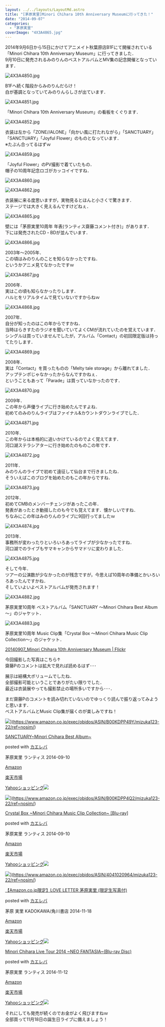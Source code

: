```yaml
---
layout: ../../layouts/LayoutMd.astro
title: "[茅原実里]Minori Chihara 10th Anniversary Museumに行ってきた！"
date: "2014-09-07"
categories: 
  - "茅原実里"
coverImage: "4X3A4865.jpg"
---
```


2014年9月6日から15日にかけてアニメイト秋葉原店B1Fにて開催されている「Minori Chihara 10th Anniversary Museum」に行ってきました．  
9月10日に発売されるみのりんのベストアルバムとMV集の記念開催となっています．

![4X3A4850.jpg](/archive/images/14978559158_458ef149fc_b.jpg)
 
B1Fへ続く階段からみのりんだらけ！  
白が基調となっていてみのりんらしさが出ています．

![4X3A4851.jpg](/archive/images/15165144245_cda284275f_b.jpg)
 
「Minori Chihara 10th Anniversary Museum」の看板をくぐります．

![4X3A4852.jpg](/archive/images/15142104836_a7fb8eff6f_b.jpg)
 
衣装は左から「ZONE//ALONE」「向かい風に打たれながら」「SANCTUARY」「SANCTUARY」「Joyful Flower」のものとなっています．  
※たぶん合ってるはずｗ

![4X3A4859.jpg](/archive/images/15162155051_5ebf719e78_b.jpg)
 
「Joyful Flower」のPV撮影で着ていたもの．  
帽子の10周年記念ロゴがカッコイイですね．

![4X3A4860.jpg](/archive/images/14978413769_03c263738d_b.jpg)
 
![4X3A4862.jpg](/archive/images/14978486660_06ebbf957f_b.jpg)
 
衣装展に来る度思いますが，実物見るとほんと小さくで驚きます．  
ステージでは大きく見えるんですけどねぇ．

![4X3A4865.jpg](/archive/images/14978489770_de5b38d2d6_b.jpg)
 
壁には「茅原実里10周年 年表(ランティス齋藤コメント付き)」があります．  
下には発売されたCD・BDが並んでいます．

![4X3A4866.jpg](/archive/images/15165155615_8b8624c1c3_b.jpg)
 
2003年～2005年．  
この頃はみのりんのことを知らなかったですね．  
というかアニメ見てなかったですｗ

![4X3A4867.jpg](/archive/images/15142116796_d5d87e7089_b.jpg)
 
2006年．  
実はこの頃も知らなかったりします．  
ハルヒをリアルタイムで見ていないですからねｗ

![4X3A4868.jpg](/archive/images/14978424219_2aafb84704_b.jpg)
 
2007年．  
自分が知ったのはこの年からですかね．  
当時はらきすたのラジオを聞いていてよくCMが流れていたのを覚えています．  
シングルは買っていませんでしたが，アルバム「Contact」の初回限定版は持ってたりします．

![4X3A4869.jpg](/archive/images/14978577158_7486cc39d2_b.jpg)
 
2008年．  
実は「Contact」を買ったものの「Melty tale storage」から離れてました．  
アップテンポじゃなかったからなんですかねぇ．  
ということもあって「Parade」は買っていなかったのです．

![4X3A4870.jpg](/archive/images/14978578698_cfc6381ca9_b.jpg)
 
2009年．  
この年から声優ライブに行き始めたんですよね．  
初めてのみのりんライブはファイナル&カウントダウンライブでした．

![4X3A4871.jpg](/archive/images/14978580738_6d569f5bb4_b.jpg)
 
2010年．  
この年からは本格的に追いかけているのでよく覚えてます．  
河口湖ステラシアターに行き始めたのものこの年です．

![4X3A4872.jpg](/archive/images/15165166085_2e97897d41_b.jpg)
 
2011年．  
みのりんのライブで初めて遠征して仙台まで行きましたね．  
そういえばこのブログを始めたのもこの年からですね．

![4X3A4873.jpg](/archive/images/15164773862_256fb36502_b.jpg)
 
2012年．  
初めてCMBのメンバーチェンジがあったこの年．  
発表があったとき動揺したのも今でも覚えてます．懐かしいですね．  
ちなみにこの年はみのりんのライブに9回行ってましたｗ

![4X3A4874.jpg](/archive/images/15164776062_3c1776c642_b.jpg)
 
2013年．  
事務所が変わったりといろいろあってライブが少なかったですね．  
河口湖でのライブもサマキャンからサマドリに変わりました．

![4X3A4875.jpg](/archive/images/14978588687_201c787442_b.jpg)
 
そして今年．  
ツアーの公演数が少なかったのが残念ですが，今思えば10周年の準備とかいろいろあったんですかね．  
そしていよいよベストアルバムが発売されます！

![4X3A4882.jpg](/archive/images/14978441589_45ce6bacf2_b.jpg)
 
茅原実里10周年 ベストアルバム「SANCTUARY ～Minori Chihara Best Album～」のジャケット．

![4X3A4883.jpg](/archive/images/15162185901_c1b5347295_b.jpg)
 
茅原実里10周年 Music Clip集「Crystal Box ～Minori Chihara Music Clip Collection～」のジャケット．

[20140907\_Minori Chihara 10th Anniversary Museum \| Flickr](https://www.flickr.com/photos/mizuka123/sets/72157646910578357/)

今回撮影した写真はこちら↑  
齋藤Pのコメントは拡大で見れば読めるはず･･･

展示は結構大ボリュームでしたね．  
全部撮影可能ということでありがたい限りでした．  
最近は衣装展やっても撮影禁止の場所多いですから･･･．

まだ齋藤Pのコメントを読み切れていないのでゆっくり読んで振り返ってみようと思います．  
ベストアルバムとMusic Clip集が届くのが楽しみですね！

![](/archive/images/51rBSrd61WL._SL160_.jpg)](https://www.amazon.co.jp/exec/obidos/ASIN/B00KDPP49Y/mizuka123-22/ref=nosim/)

[SANCTUARY~Minori Chihara Best Album~](https://www.amazon.co.jp/exec/obidos/ASIN/B00KDPP49Y/mizuka123-22/ref=nosim/)

posted with [カエレバ](http://kaereba.com)

茅原実里 ランティス 2014-09-10

[Amazon](http://www.amazon.co.jp/gp/search?keywords=SANCTUARY~Minori%20Chihara%20Best%20Album~&__mk_ja_JP=%83J%83%5E%83J%83i&tag=mizuka123-22 "アマゾン")

[楽天市場](http://hb.afl.rakuten.co.jp/hgc/032b53ee.4b34c5ee.0f4a541e.f440145e/?pc=http%3A%2F%2Fsearch.rakuten.co.jp%2Fsearch%2Fmall%2FSANCTUARY~Minori%2520Chihara%2520Best%2520Album~%2F-%2Ff.1-p.1-s.1-sf.0-st.A-v.2%3Fx%3D0%26scid%3Daf_ich_link_urltxt%26m%3Dhttp%3A%2F%2Fm.rakuten.co.jp%2F "楽天市場")

[Yahooショッピング![](//ad.jp.ap.valuecommerce.com/servlet/gifbanner?sid=3066752&pid=881990642)](//ck.jp.ap.valuecommerce.com/servlet/referral?sid=3066752&pid=881990642&vc_url=http%3A%2F%2Fshopping.search.yahoo.co.jp%2Fsearch%3FuIv%3Don%26ei%3DUTF-8%26tab_ex%3Dcommerce%26slider%3D0%26va%3DSANCTUARY~Minori%2520Chihara%2520Best%2520Album~ "Yahooショッピング")

![](/archive/images/51CsRahXdIL._SL160_.jpg)](https://www.amazon.co.jp/exec/obidos/ASIN/B00KDPP4Q2/mizuka123-22/ref=nosim/)

[Crystal Box ~Minori Chihara Music Clip Collection~ \[Blu-ray\]](https://www.amazon.co.jp/exec/obidos/ASIN/B00KDPP4Q2/mizuka123-22/ref=nosim/)

posted with [カエレバ](http://kaereba.com)

茅原実里 ランティス 2014-09-10

[Amazon](http://www.amazon.co.jp/gp/search?keywords=Crystal%20Box%20~Minori%20Chihara%20Music%20Clip%20Collection~%20%5BBlu-ray%5D&__mk_ja_JP=%83J%83%5E%83J%83i&tag=mizuka123-22 "アマゾン")

[楽天市場](http://hb.afl.rakuten.co.jp/hgc/032b53ee.4b34c5ee.0f4a541e.f440145e/?pc=http%3A%2F%2Fsearch.rakuten.co.jp%2Fsearch%2Fmall%2FCrystal%2520Box%2520~Minori%2520Chihara%2520Music%2520Clip%2520Collection~%2520%255BBlu-ray%255D%2F-%2Ff.1-p.1-s.1-sf.0-st.A-v.2%3Fx%3D0%26scid%3Daf_ich_link_urltxt%26m%3Dhttp%3A%2F%2Fm.rakuten.co.jp%2F "楽天市場")

[Yahooショッピング![](//ad.jp.ap.valuecommerce.com/servlet/gifbanner?sid=3066752&pid=881990642)](//ck.jp.ap.valuecommerce.com/servlet/referral?sid=3066752&pid=881990642&vc_url=http%3A%2F%2Fshopping.search.yahoo.co.jp%2Fsearch%3FuIv%3Don%26ei%3DUTF-8%26tab_ex%3Dcommerce%26slider%3D0%26va%3DCrystal%2520Box%2520~Minori%2520Chihara%2520Music%2520Clip%2520Collection~%2520%255BBlu-ray%255D "Yahooショッピング")

![](/archive/images/41tg5WjoWcL._SL160_.jpg)](https://www.amazon.co.jp/exec/obidos/ASIN/4041020964/mizuka123-22/ref=nosim/)

[【Amazon.co.jp限定】LOVE LETTER 茅原実里 (限定生写真付)](https://www.amazon.co.jp/exec/obidos/ASIN/4041020964/mizuka123-22/ref=nosim/)

posted with [カエレバ](http://kaereba.com)

茅原 実里 KADOKAWA/角川書店 2014-11-18

[Amazon](http://www.amazon.co.jp/gp/search?keywords=%81yAmazon.co.jp%8C%C0%92%E8%81zLOVE%20LETTER%20%8A%9D%8C%B4%8E%C0%97%A2%20%28%8C%C0%92%E8%90%B6%8E%CA%90%5E%95t%29&__mk_ja_JP=%83J%83%5E%83J%83i&tag=mizuka123-22 "アマゾン")

[楽天市場](http://hb.afl.rakuten.co.jp/hgc/032b53ee.4b34c5ee.0f4a541e.f440145e/?pc=http%3A%2F%2Fsearch.rakuten.co.jp%2Fsearch%2Fmall%2F%25E3%2580%2590Amazon.co.jp%25E9%2599%2590%25E5%25AE%259A%25E3%2580%2591LOVE%2520LETTER%2520%25E8%258C%2585%25E5%258E%259F%25E5%25AE%259F%25E9%2587%258C%2520%2528%25E9%2599%2590%25E5%25AE%259A%25E7%2594%259F%25E5%2586%2599%25E7%259C%259F%25E4%25BB%2598%2529%2F-%2Ff.1-p.1-s.1-sf.0-st.A-v.2%3Fx%3D0%26scid%3Daf_ich_link_urltxt%26m%3Dhttp%3A%2F%2Fm.rakuten.co.jp%2F "楽天市場")

[Yahooショッピング![](//ad.jp.ap.valuecommerce.com/servlet/gifbanner?sid=3066752&pid=881990642)](//ck.jp.ap.valuecommerce.com/servlet/referral?sid=3066752&pid=881990642&vc_url=http%3A%2F%2Fshopping.search.yahoo.co.jp%2Fsearch%3FuIv%3Don%26ei%3DUTF-8%26tab_ex%3Dcommerce%26slider%3D0%26va%3D%25E3%2580%2590Amazon.co.jp%25E9%2599%2590%25E5%25AE%259A%25E3%2580%2591LOVE%2520LETTER%2520%25E8%258C%2585%25E5%258E%259F%25E5%25AE%259F%25E9%2587%258C%2520%2528%25E9%2599%2590%25E5%25AE%259A%25E7%2594%259F%25E5%2586%2599%25E7%259C%259F%25E4%25BB%2598%2529 "Yahooショッピング")

[](https://www.amazon.co.jp/exec/obidos/ASIN/B00MDTK5N8/mizuka123-22/ref=nosim/)

[Minori Chihara Live Tour 2014 ~NEO FANTASIA~(Blu-ray Disc)](https://www.amazon.co.jp/exec/obidos/ASIN/B00MDTK5N8/mizuka123-22/ref=nosim/)

posted with [カエレバ](http://kaereba.com)

茅原実里 ランティス 2014-11-12

[Amazon](http://www.amazon.co.jp/gp/search?keywords=Minori%20Chihara%20Live%20Tour%202014%20~NEO%20FANTASIA~%28Blu-ray%20Disc%29&__mk_ja_JP=%83J%83%5E%83J%83i&tag=mizuka123-22 "アマゾン")

[楽天市場](http://hb.afl.rakuten.co.jp/hgc/032b53ee.4b34c5ee.0f4a541e.f440145e/?pc=http%3A%2F%2Fsearch.rakuten.co.jp%2Fsearch%2Fmall%2FMinori%2520Chihara%2520Live%2520Tour%25202014%2520~NEO%2520FANTASIA~%2528Blu-ray%2520Disc%2529%2F-%2Ff.1-p.1-s.1-sf.0-st.A-v.2%3Fx%3D0%26scid%3Daf_ich_link_urltxt%26m%3Dhttp%3A%2F%2Fm.rakuten.co.jp%2F "楽天市場")

[Yahooショッピング![](//ad.jp.ap.valuecommerce.com/servlet/gifbanner?sid=3066752&pid=881990642)](//ck.jp.ap.valuecommerce.com/servlet/referral?sid=3066752&pid=881990642&vc_url=http%3A%2F%2Fshopping.search.yahoo.co.jp%2Fsearch%3FuIv%3Don%26ei%3DUTF-8%26tab_ex%3Dcommerce%26slider%3D0%26va%3DMinori%2520Chihara%2520Live%2520Tour%25202014%2520~NEO%2520FANTASIA~%2528Blu-ray%2520Disc%2529 "Yahooショッピング")

それにしても発売が続くのでお金がよく飛びますねｗ  
全部買って11月18日の誕生日ライブに備えましょう！
